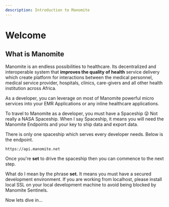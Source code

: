 ```yaml
---
description: Introduction to Manomite
---
```


# Welcome

## What is Manomite

Manomite is an endless possibilities to healthcare. Its decentralized and interoperable system that **improves the quality of health** service delivery which create platform for interactions between the medical personnel, medical service provider, hospitals, clinics, care-givers and all other health institution across Africa.

As a developer, you can leverage on most of Manomite powerful micro services into your EMR Applications or any inline healthcare applications.

To travel to Manomite as a developer, you must have a Spaceship 😜 Not really a NASA Spaceship. When I say Spaceship, it means you will need the Manomite Endpoints and your key to ship data and export data.

There is only one spaceship which serves every developer needs. Below is the endpoint.

```
https://api.manomite.net
```

Once you're **set** to drive the spaceship then you can commence to the next step.

What do I mean by the phrase **set.** It means you must have a secured development environment. If you are working from localhost, please install local SSL on your local development machine to avoid being blocked  by Manomite Sentinels.

Now lets dive in...



